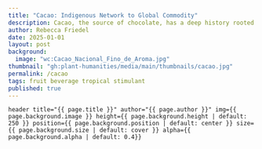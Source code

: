 ```yaml
---
title: "Cacao: Indigenous Network to Global Commodity"
description: Cacao, the source of chocolate, has a deep history rooted in ancient Mesoamerican cultures where it held spiritual and social significance. This story traces its journey from Indigenous traditions to a global commodity, revealing its role in colonial encounters and cultural exchange.
author: Rebecca Friedel
date: 2025-01-01
layout: post
background:
  image: "wc:Cacao_Nacional_Fino_de_Aroma.jpg"
thumbnail: "gh:plant-humanities/media/main/thumbnails/cacao.jpg"
permalink: /cacao
tags: fruit beverage tropical stimulant
published: true
---
```


`header title="{{ page.title }}" author="{{ page.author }}" img={{ page.background.image }} height={{ page.background.height | default: 250 }} position={{ page.background.position | default: center }} size={{ page.background.size | default: cover }} alpha={{ page.background.alpha | default: 0.4}}`
